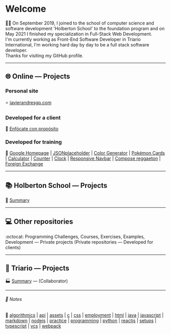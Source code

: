 # Welcome
:man_technologist: On September 2019, I joined to the school of computer science and software development 'Holberton School' to the foundation program and on May 2021 I finished my specialization in Full-Stack Web Development.  
I'm currently working as Front-End Software Developer in Triario International, I'm working hard day by day to be a full stack software developer.  
Thanks for visiting my GitHub profile.
- - -
## :globe_with_meridians: Online ― Projects
### Personal site
:star: [javierandresgp.com](https://www.javierandresgp.com)
### Developed for a client
:checkered_flag: [Enfócate con propósito](http://www.enfocateconproposito.org/)
### Developed for training
:muscle: [Google Homepage](https://javierandresgp.github.io/training-google_homepage/) | [JSONplaceholder](https://javierandresgp.github.io/training-jsonplaceholder/) | [Color Generator](https://javierandresgp.github.io/training-color_generator/) | [Pokémon Cards](https://javierandresgp.github.io/training-pokemon_cards/) | [Calculator](https://javierandresgp.github.io/training-calculator/) | [Counter](https://javierandresgp.github.io/training-counter/) | [Clock](https://javierandresgp.github.io/training-clock/) | [Responsive Navbar](https://javierandresgp.github.io/training-responsive_navbar/) | [Compose reggaeton](https://javierandresgp.github.io/training-compose_reggaeton/) | [Foreign Exchange](https://javierandresgp.github.io/training-foreign_exchange/)
- - -
## :books: Holberton School ― Projects
:school: [Summary](holberton_school.md)
- - -
## :computer: Other repositories
:octocat: Programming Challenges, Courses, Exercises, Examples, Development ― Private projects (Private repositories ― Developed for clients)
- - -
## :office: Triario ― Projects
:factory: [Summary](triario.md) ― (Collaborator)
- - -
###### :memo: Notes
:bookmark: [algorithmics](algorithmics.md) | [api](api.md) | [assets](assets.md) | [c](c.md) | [css](css.md) | [employment](employment.md) | [html](html.md) | [java](java.md) | [javascript](javascript.md) | [markdown](markdown.md) | [nodejs](nodejs.md) | [practice](practice.md) | [programming](programming.md) | [python](python.md) | [reactjs](reactjs.md) | [setups](setups.md) | [typescript](typescript.md) | [vcs](vcs.md) | [webpack](webpack.md)
